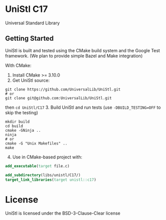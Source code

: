 # UniStl C17
Universal Standard Library

## Getting Started

UniStl is built and tested using the CMake build system and the Google Test framework.
(We plan to provide simple Bazel and Make integration)

With CMake:
1. Install CMake >= 3.10.0
2. Get UniStl source:
```console
git clone https://github.com/UniversalLib/UniStl.git
# or
git clone git@github.com:UniversalLib/UniStl.git
```
then `cd UniStl/C17`
3. Build UniStl and run tests (use `-DBUILD_TESTING=OFF` to skip the testing)
```console
mkdir build
cd build
cmake -GNinja ..
ninja
# or
cmake -G "Unix Makefiles" ..
make
```
4. Use in CMake-based project with:
```cmake
add_executable(target file.c)

add_subdirectory(libs/unistl/C17/)
target_link_libraries(target unistl::c17)
```

# License
UniStl is licensed under the BSD-3-Clause-Clear license